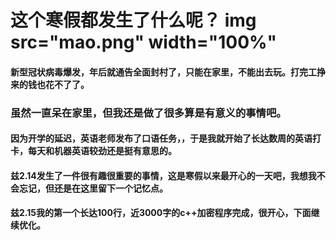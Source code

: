 # 这个寒假都发生了什么呢？  img src="mao.png" width="100%"

#### 新型冠状病毒爆发，年后就通告全面封村了，只能在家里，不能出去玩。打完工挣来的钱也花不了了。

### 虽然一直呆在家里，但我还是做了很多算是有意义的事情吧。
#### 因为开学的延迟，英语老师发布了口语任务，，于是我就开始了长达数周的英语打卡，每天和机器英语较劲还是挺有意思的。

#### 兹2.14发生了一件很有趣很重要的事情，这是寒假以来最开心的一天吧，我想我不会忘记，但还是在这里留下一个记忆点。

#### 兹2.15我的第一个长达100行，近3000字的c++加密程序完成，很开心，下面继续优化。
